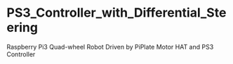 # PS3_Controller_with_Differential_Steering
Raspberry Pi3 Quad-wheel Robot Driven by PiPlate Motor HAT and PS3 Controller
